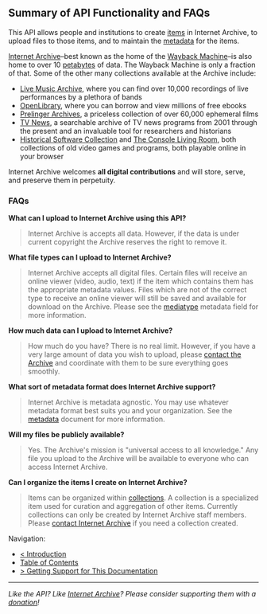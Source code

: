 ## Summary of API Functionality and FAQs

This API allows people and institutions to create [items](./appendices/terminology.md#item) in Internet Archive, to upload files to those items, and to maintain the [metadata](./metadata.md) for the items.

[Internet Archive](http://archive.org)–best known as the home of the [Wayback Machine](https://archive.org/web/)–is also home to over 10 [petabytes](http://en.wikipedia.org/wiki/Petabyte) of data. The Wayback Machine is only a fraction of that. Some of the other many collections available at the Archive include:

* [Live Music Archive](https://archive.org/details/etree), where you can find over 10,000 recordings of live performances by a plethora of bands
* [OpenLibrary](https://openlibrary.org/), where you can borrow and view millions of free ebooks
* [Prelinger Archives](https://archive.org/details/prelinger), a priceless collection of over 60,000 ephemeral films
* [TV News](https://archive.org/details/tv), a searchable archive of TV news programs from 2001 through the present and an invaluable tool for researchers and historians
* [Historical Software Collection](https://archive.org/details/historicalsoftware) and [The Console Living Room](https://archive.org/details/consolelivingroom), both collections of old video games and programs, both playable online in your browser

Internet Archive welcomes **all digital contributions** and will store, serve, and preserve them in perpetuity.

### FAQs

**What can I upload to Internet Archive using this API?**
> Internet Archive is accepts all data. However, if the data is under current copyright the Archive reserves the right to remove it.

**What file types can I upload to Internet Archive?**
> Internet Archive accepts all digital files. Certain files will receive an online viewer (video, audio, text) if the item which contains them has the appropriate metadata values. Files which are not of the correct type to receive an online viewer will still be saved and available for download on the Archive. Please see the [mediatype](./metadata.md#mediatype) metadata field for more information.

**How much data can I upload to Internet Archive?**
> How much do you have? There is no real limit. However, if you have a very large amount of data you wish to upload, please [contact the Archive](mailto:info@archive.org) and coordinate with them to be sure everything goes smoothly.

**What sort of metadata format does Internet Archive support?**
> Internet Archive is metadata agnostic. You may use whatever metadata format best suits you and your organization. See the [metadata](./metadata.md) document for more information.

**Will my files be publicly available?**
> Yes. The Archive's mission is "universal access to all knowledge." Any file you upload to the Archive will be available to everyone who can access Internet Archive.

**Can I organize the items I create on Internet Archive?**
> Items can be organized within [collections](./metadata.md#collection). A collection is a specialized item used for curation and aggregation of other items. Currently collections can only be created by Internet Archive staff members. Please [contact Internet Archive](mailto:info@archive.org) if you need a collection created.

Navigation:

* [< Introduction](https://github.com/vmbrasseur/IAS3API/blob/master/introduction.md)
* [Table of Contents](https://github.com/vmbrasseur/IAS3API) 
* [> Getting Support for This Documentation](https://github.com/vmbrasseur/IAS3API/blob/master/SUPPORT.md)

-----

_Like the API? Like [Internet Archive](http://archive.org)? Please consider supporting them with a [donation](http://archive.org/donate/)!_

